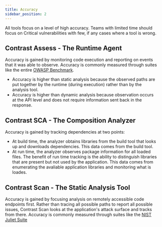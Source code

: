 ```yaml
---
title: Accuracy
sidebar_position: 2
---
```


All tools focus on a level of high accuracy. Teams with limited time should focus on Critical vulnerabilities with few, if any cases where a tool is wrong.

## Contrast Assess - The Runtime Agent
Accuracy is gained by monitoring code execution and reporting on events that it was able to observe. Accuracy is commonly measured through suites like the entire [OWASP Benchmark](https://owasp.org/www-project-benchmark/).
- Accuracy is higher than static analysis because the observed paths are put together by the runtime (during execution) rather than by the analysis tool.
- Accuracy is higher than dynamic analysis because observation occurs at the API level and does not require information sent back in the response.

## Contrast SCA - The Composition Analyzer
Accuracy is gained by tracking dependencies at two points:
- At build time, the analyzer obtains libraries from the build tool that looks up and downloads dependencies. This data comes from the build tool.
- At run time, the analyzer observes package information for all loaded files. The benefit of run time tracking is the ability to distinguish libraries that are present but not used by the application. This data comes from enumerating the avaliable application libraries and monitoring what is loades.

## Contrast Scan - The Static Analysis Tool
Accuracy is gained by focusing analysis on remotely accessible code endpoints first. Rather than tracing all possible paths to report all possible issues, Contrast Scan looks at the application's attack surface and tracks from there. Accuracy is commonly measured through suites like the [NIST Juliet Suite](https://samate.nist.gov/SARD/testsuite.php)
